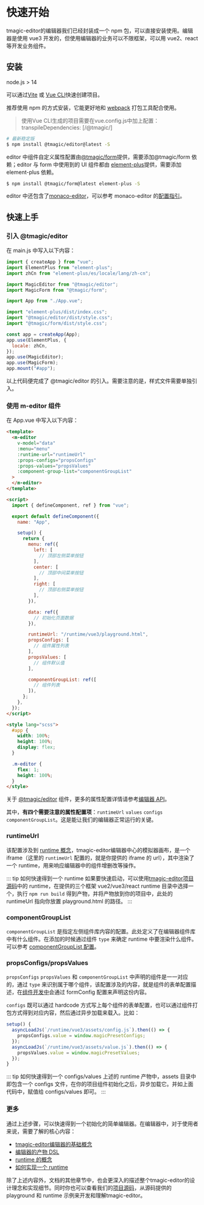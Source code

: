 # 快速开始

tmagic-editor的编辑器我们已经封装成一个 npm 包，可以直接安装使用。编辑器是使用 vue3 开发的，但使用编辑器的业务可以不限框架，可以用 vue2、react 等开发业务组件。

## 安装

node.js > 14

可以通过[Vite](https://github.com/vitejs/vite) 或 [Vue CLI](https://cli.vuejs.org/zh/)快速创建项目。

推荐使用 npm 的方式安装，它能更好地和 [webpack](https://webpack.js.org/) 打包工具配合使用。

> 使用Vue CLI生成的项目需要在vue.config.js中加上配置：transpileDependencies: [/@tmagic/]

```bash
# 最新稳定版
$ npm install @tmagic/editor@latest -S
```

editor 中组件自定义属性配置由[@tmagic/form](./advanced/magic-form.md)提供，需要添加@tmagic/form 依赖；editor 与 form 中使用到的 UI 组件都由 [element-plus](https://element-plus.org/)提供，需要添加 element-plus 依赖。

```bash
$ npm install @tmagic/form@latest element-plus -S
```

editor 中还包含了[monaco-editor](https://github.com/microsoft/monaco-editor)，可以参考 monaco-editor 的[配置指引](https://github.com/microsoft/monaco-editor/blob/main/docs/integrate-esm.md)。

## 快速上手

### 引入 @tmagic/editor

在 main.js 中写入以下内容：

```js
import { createApp } from "vue";
import ElementPlus from "element-plus";
import zhCn from "element-plus/es/locale/lang/zh-cn";

import MagicEditor from "@tmagic/editor";
import MagicForm from "@tmagic/form";

import App from "./App.vue";

import "element-plus/dist/index.css";
import "@tmagic/editor/dist/style.css";
import "@tmagic/form/dist/style.css";

const app = createApp(App);
app.use(ElementPlus, {
  locale: zhCn,
});
app.use(MagicEditor);
app.use(MagicForm);
app.mount("#app");
```

以上代码便完成了 @tmagic/editor 的引入。需要注意的是，样式文件需要单独引入。

### 使用 m-editor 组件

在 App.vue 中写入以下内容：

```html
<template>
  <m-editor
    v-model="data"
    :menu="menu"
    :runtime-url="runtimeUrl"
    :props-configs="propsConfigs"
    :props-values="propsValues"
    :component-group-list="componentGroupList"
  >
  </m-editor>
</template>

<script>
  import { defineComponent, ref } from "vue";

  export default defineComponent({
    name: "App",

    setup() {
      return {
        menu: ref({
          left: [
            // 顶部左侧菜单按钮
          ],
          center: [
            // 顶部中间菜单按钮
          ],
          right: [
            // 顶部右侧菜单按钮
          ],
        }),

        data: ref({
          // 初始化页面数据
        }),

        runtimeUrl: "/runtime/vue3/playground.html",
        propsConfigs: [
          // 组件属性列表
        ],
        propsValues: [
          // 组件默认值
        ],

        componentGroupList: ref([
          // 组件列表
        ]),
      };
    },
  });
</script>

<style lang="scss">
  #app {
    width: 100%;
    height: 100%;
    display: flex;
  }

  .m-editor {
    flex: 1;
    height: 100%;
  }
</style>
```

关于 [@tmagic/editor](https://www.npmjs.com/package/@tmagic/editor) 组件，更多的属性配置详情请参考[编辑器 API](../api/editor/editor.md)。

其中，**有四个需要注意的属性配置项**：`runtimeUrl` `values` `configs` `componentGroupList`。这是能让我们的编辑器正常运行的关键。

### runtimeUrl

该配置涉及到 [runtime 概念](conception.html#runtime)，tmagic-editor编辑器中心的模拟器画布，是一个 iframe（这里的 `runtimeUrl` 配置的，就是你提供的 iframe 的 url），其中渲染了一个 runtime，用来响应编辑器中的组件增删改等操作。

::: tip 如何快速得到一个 runtime
如果要快速启动，可以使用[tmagic-editor项目源码](https://github.com/Tencent/tmagic-editor)中的 runtime，在提供的三个框架 vue2/vue3/react runtime 目录中选择一个，执行 `npm run build` 得到产物，并将产物放到你的项目中，此处的 runtimeUrl 指向你放置 playground.html 的路径。
:::

### componentGroupList

`componentGroupList` 是指定左侧组件库内容的配置。此处定义了在编辑器组件库中有什么组件。在添加的时候通过组件 `type` 来确定 runtime 中要渲染什么组件。可以参考 [componentGroupList 配置](../api/editor/editor.html#componentgrouplist)。

### propsConfigs/propsValues

`propsConfigs` `propsValues` 和 `componentGroupList` 中声明的组件是一一对应的，通过 `type` 来识别属于哪个组件，该配置涉及的内容，就是组件的表单配置描述，在[组件开发中](../component/introduction.html#组件开发)会通过 formConfig 配置来声明这份内容。

`configs` 既可以通过 hardcode 方式写上每个组件的表单配置，也可以通过组件打包方式得到对应内容，然后通过异步加载来载入。比如：

```javascript
setup() {
  asyncLoadJs(`/runtime/vue3/assets/config.js`).then(() => {
    propsConfigs.value = window.magicPresetConfigs;
  });
  asyncLoadJs(`/runtime/vue3/assets/value.js`).then(() => {
    propsValues.value = window.magicPresetValues;
  });
}
```

::: tip 如何快速得到一个 configs/values
上述的 runtime 产物中，assets 目录中即包含一个 configs 文件，在你的项目组件初始化之后，异步加载它。并如上面代码中，赋值给 configs/values 即可。
:::

### 更多

通过上述步骤，可以快速得到一个初始化的简单编辑器。在编辑器中，对于使用者来说，需要了解的核心内容：

- [tmagic-editor编辑器的基础概念](conception)
- [编辑器的产物 DSL](../page/introduction.html#编辑器产物-dsl)
- [runtime 的概念](../page/introduction.html)
- [如何实现一个 runtime](../page/advanced.html)

除了上述内容外，文档的其他章节中，也会更深入的描述整个tmagic-editor的设计理念和实现细节。同时你也可以查看我们的[项目源码](https://github.com/Tencent/tmagic-editor)，从源码提供的 playground 和 runtime 示例来开发和理解tmagic-editor。
